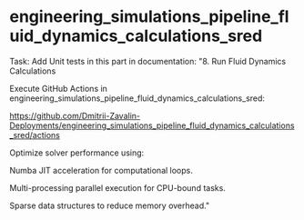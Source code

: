 # engineering_simulations_pipeline_fluid_dynamics_calculations_sred

Task:
Add Unit tests in this part in documentation:
"8. Run Fluid Dynamics Calculations

Execute GitHub Actions in engineering_simulations_pipeline_fluid_dynamics_calculations_sred:

https://github.com/Dmitrii-Zavalin-Deployments/engineering_simulations_pipeline_fluid_dynamics_calculations_sred/actions

Optimize solver performance using:


Numba JIT acceleration for computational loops.

Multi-processing parallel execution for CPU-bound tasks.

Sparse data structures to reduce memory overhead."

